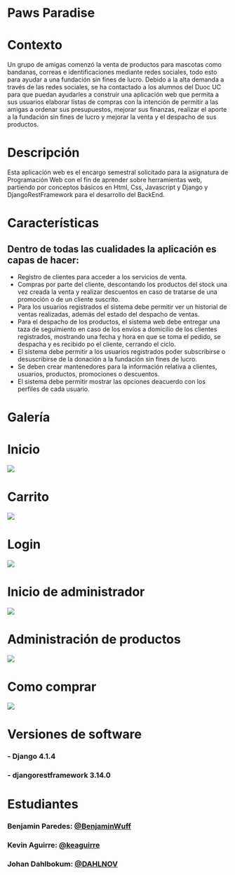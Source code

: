 # Paws Paradise

# Contexto
Un grupo de amigas comenzó la venta de productos para mascotas como bandanas, correas e
identificaciones mediante redes sociales, todo esto para ayudar a una fundación sin fines de lucro. 
Debido a la alta demanda a través de las redes sociales, se ha contactado a los alumnos del Duoc UC
para que puedan ayudarles a construir una aplicación web que
permita a sus usuarios elaborar listas de compras con la intención de permitir a las amigas a ordenar sus
presupuestos, mejorar sus finanzas, realizar el aporte a la fundación sin fines de lucro y mejorar la venta y el
despacho de sus productos.

# Descripción 
Esta aplicación web es el encargo semestral solicitado para la asignatura de Programación Web con el fin de aprender sobre herramientas web, partiendo por conceptos básicos en Html, Css, Javascript y Django y DjangoRestFramework para el desarrollo del BackEnd.

# Características 
## Dentro de todas las cualidades la aplicación es capas de hacer:
- Registro de clientes para acceder a los servicios de venta.
- Compras por parte del cliente, descontando los productos del stock una vez creada la venta y realizar descuentos en caso de tratarse de una promoción o de un cliente suscrito.
- Para los usuarios registrados el sistema debe permitir ver un historial de ventas realizadas, además del estado del despacho de ventas.
- Para el despacho de los productos, el sistema web debe entregar una taza de seguimiento en caso de los envíos a domicilio de los clientes registrados, mostrando una fecha y hora en que se toma el pedido, se despacha y es recibido po el cliente, cerrando el ciclo.
- El sistema debe permitir a los usuarios registrados poder subscribirse o desuscribirse de la donación a la fundación sin fines de lucro.
- Se deben crear mantenedores para la información relativa a clientes, usuarios, productos, promociones o descuentos.
- El sistema debe permitir mostrar las opciones deacuerdo con los perfiles de cada usuario.

# Galería
# Inicio
<img src="https://raw.githubusercontent.com/keaguirre/tiendaFacherita/main/PreviewImages/Before/Home.png">

# Carrito
<img src="https://raw.githubusercontent.com/keaguirre/tiendaFacherita/main/PreviewImages/Before/Cart.png">

# Login
<img src="https://raw.githubusercontent.com/keaguirre/tiendaFacherita/main/PreviewImages/Before/Login.png">

# Inicio de administrador
<img src="https://raw.githubusercontent.com/keaguirre/tiendaFacherita/main/PreviewImages/Before/AdminHome.png">

# Administración de productos
<img src="https://raw.githubusercontent.com/keaguirre/tiendaFacherita/main/PreviewImages/Before/AdminProducts.png">

# Como comprar
<img src="https://raw.githubusercontent.com/keaguirre/tiendaFacherita/main/PreviewImages/Before/FAQ.png">


# Versiones de software
### - Django 4.1.4
### - djangorestframework 3.14.0

# Estudiantes
### Benjamin Paredes: [@BenjaminWuff](https://www.github.com/BenjaminWuff)
### Kevin Aguirre: [@keaguirre](https://www.github.com/keaguirre)
### Johan Dahlbokum: [@DAHLNOV](https://github.com/DAHLNOV/)<br>
